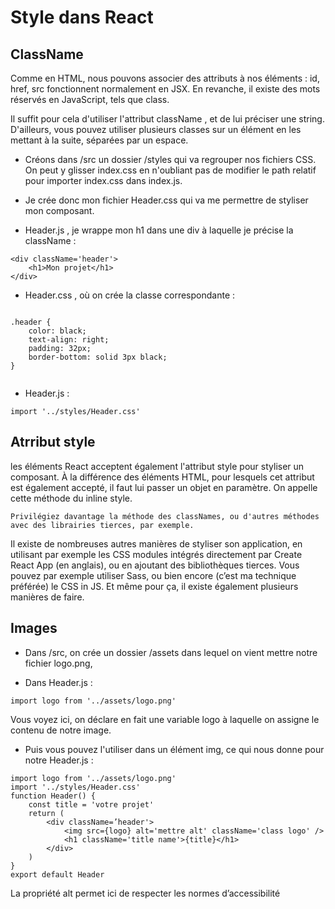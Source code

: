 # Style dans React

## ClassName

Comme en HTML, nous pouvons associer des attributs à nos éléments : id, href, src fonctionnent normalement en JSX. En revanche, il existe des mots réservés en JavaScript, tels que class.

Il suffit pour cela d'utiliser l'attribut className , et de lui préciser une string. D'ailleurs, vous pouvez utiliser plusieurs classes sur un élément en les mettant à la suite, séparées par un espace.

- Créons dans /src un dossier /styles qui va regrouper nos fichiers CSS. On peut y glisser index.css en n'oubliant pas de modifier le path relatif pour importer index.css dans index.js.

- Je crée donc mon fichier Header.css qui va me permettre de styliser mon composant.

- Header.js , je wrappe mon h1 dans une div à laquelle je précise la className :

```
<div className='header'>
    <h1>Mon projet</h1>
</div>

```

- Header.css , où on crée la classe correspondante :

```

.header {
    color: black;
    text-align: right;
    padding: 32px;
    border-bottom: solid 3px black;
}


```

- Header.js :

```
import '../styles/Header.css'
```

## Atrribut style

les éléments React acceptent également l'attribut style pour styliser un composant. À la différence des éléments HTML, pour lesquels cet attribut est également accepté, il faut lui passer un objet en paramètre. On appelle cette méthode du inline style.

```
Privilégiez davantage la méthode des classNames, ou d'autres méthodes avec des librairies tierces, par exemple.
```

Il existe de nombreuses autres manières de styliser son application, en utilisant par exemple les CSS modules intégrés directement par Create React App (en anglais), ou en ajoutant des bibliothèques tierces. Vous pouvez par exemple utiliser Sass, ou bien encore (c’est ma technique préférée) le CSS in JS. Et même pour ça, il existe également plusieurs manières de faire.

## Images

- Dans /src, on crée un dossier /assets dans lequel on vient mettre notre fichier logo.png,

- Dans Header.js :

```
import logo from '../assets/logo.png'
```

Vous voyez ici, on déclare en fait une variable logo à laquelle on assigne le contenu de notre image.

- Puis vous pouvez l'utiliser dans un élément img, ce qui nous donne pour notre Header.js :

```
import logo from '../assets/logo.png'
import '../styles/Header.css'
function Header() {
    const title = 'votre projet'
    return (
        <div className=’header'>
            <img src={logo} alt='mettre alt' className='class logo' />
            <h1 className='title name'>{title}</h1>
        </div>
    )
}
export default Header

```

La propriété alt permet ici de respecter les normes d’accessibilité
